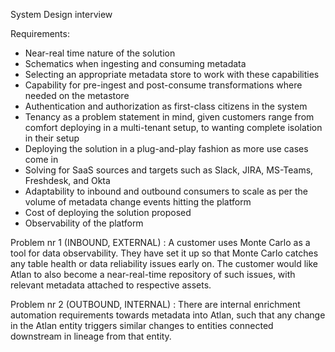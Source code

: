 System Design interview

Requirements:
- Near-real time nature of the solution
- Schematics when ingesting and consuming metadata
- Selecting an appropriate metadata store to work with these capabilities
- Capability for pre-ingest and post-consume transformations where needed on the metastore
- Authentication and authorization as first-class citizens in the system
- Tenancy as a problem statement in mind, given customers range from comfort deploying in a multi-tenant setup, to wanting complete isolation in their setup
- Deploying the solution in a plug-and-play fashion as more use cases come in
- Solving for SaaS sources and targets such as Slack, JIRA, MS-Teams, Freshdesk, and Okta
- Adaptability to inbound and outbound consumers to scale as per the volume of metadata change events hitting the platform
- Cost of deploying the solution proposed
- Observability of the platform

Problem nr 1
(INBOUND, EXTERNAL) : A customer uses Monte Carlo as a tool for data observability. They have set it up so that Monte Carlo catches any table health or data reliability issues early on. The customer would like Atlan to also become a near-real-time repository of such issues, with relevant metadata attached to respective assets.







Problem nr 2
(OUTBOUND, INTERNAL) : There are internal enrichment automation requirements towards metadata into Atlan, such that any change in the Atlan entity triggers similar changes to entities connected downstream in lineage from that entity.




